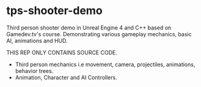 # tps-shooter-demo
Third person shooter demo in Unreal Engine 4 and C++ based on Gamedev.tv's course. Demonstrating various gameplay mechanics, basic AI, animations and HUD.

THIS REP ONLY CONTAINS SOURCE CODE.

- Third person mechanics i.e movement, camera, projectiles, animations, behavior trees.
- Animation, Character and AI Controllers.
